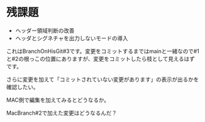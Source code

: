 # 残課題

* ヘッダー領域判断の改善
* ヘッダとシグネチャを出力しないモードの導入

これはBranchOnHisGit#3です。変更をコミットするまではmainと一緒なので#1と#2の根っこの位置にありますが、変更をコミットしたら枝として見えるはずです。

さらに変更を加えて「コミットされていない変更があります」の表示が出るかを確認したい。

MAC側で編集を加えてみるとどうなるか。

MacBranch#2で加えた変更はどうなるんだ？